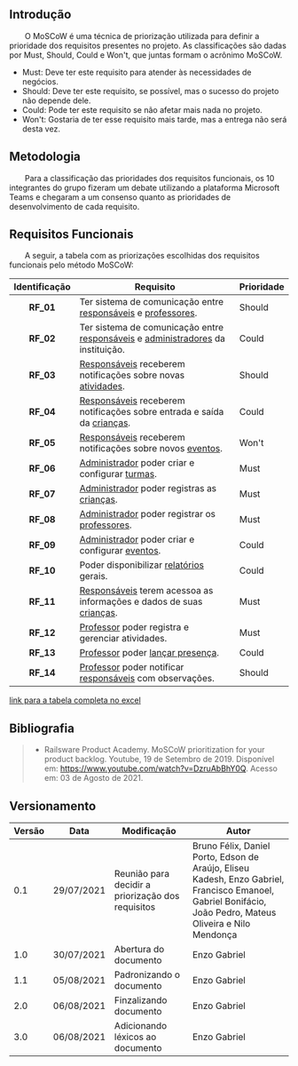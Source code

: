 ## Introdução

&emsp;&emsp;O MoSCoW é uma técnica de priorização utilizada para definir a prioridade dos requisitos presentes no projeto. As classificações são dadas por Must, Should, Could e Won't, que juntas formam o acrônimo MoSCoW.

- Must: Deve ter este requisito para atender às necessidades de negócios.
- Should: Deve ter este requisito, se possível, mas o sucesso do projeto não depende dele.
- Could: Pode ter este requisito se não afetar mais nada no projeto.
- Won't: Gostaria de ter esse requisito mais tarde, mas a entrega não será desta vez.

## Metodologia

&emsp;&emsp;Para a classificação das prioridades dos requisitos funcionais, os 10 integrantes do grupo fizeram um debate utilizando a plataforma Microsoft Teams e chegaram a um consenso quanto as prioridades de desenvolvimento de cada requisito.

## Requisitos Funcionais

&emsp;&emsp;A seguir, a tabela com as priorizações escolhidas dos requisitos funcionais pelo método MoSCoW:

| Identificação | Requisito                                                                                                                                                                                             | Prioridade |
| :-----------: | ----------------------------------------------------------------------------------------------------------------------------------------------------------------------------------------------------- | ---------- |
|   **RF_01**   | Ter sistema de comunicação entre [responsáveis](/base/requisitos/modelagem/lexicos/#lexico-responsavel) e [professores](/base/requisitos/modelagem/lexicos/#lexico-pai).                              | Should     |
|   **RF_02**   | Ter sistema de comunicação entre [responsáveis](/base/requisitos/modelagem/lexicos/#lexico-responsavel) e [administradores](/base/requisitos/modelagem/lexicos/#lexico-administrador) da instituição. | Could      |
|   **RF_03**   | [Responsáveis](/base/requisitos/modelagem/lexicos/#lexico-responsavel) receberem notificações sobre novas [atividades](/base/requisitos/modelagem/lexicos/#lexico-atividade).                         | Should     |
|   **RF_04**   | [Responsáveis](/base/requisitos/modelagem/lexicos/#lexico-responsavel) receberem notificações sobre entrada e saída da [crianças](/base/requisitos/modelagem/lexicos/#lexico-crianca).                | Could      |
|   **RF_05**   | [Responsáveis](/base/requisitos/modelagem/lexicos/#lexico-responsavel) receberem notificações sobre novos [eventos](/base/requisitos/modelagem/lexicos/#lexico-evento).                               | Won't      |
|   **RF_06**   | [Administrador](/base/requisitos/modelagem/lexicos/#lexico-administrador) poder criar e configurar [turmas](/base/requisitos/modelagem/lexicos/#lexico-turma).                                        | Must       |
|   **RF_07**   | [Administrador](/base/requisitos/modelagem/lexicos/#lexico-administrador) poder registras as [crianças](/base/requisitos/modelagem/lexicos/#lexico-crianca).                                          | Must       |
|   **RF_08**   | [Administrador](/base/requisitos/modelagem/lexicos/#lexico-administrador) poder registrar os [professores](/base/requisitos/modelagem/lexicos/#lexico-responsavel).                                   | Must       |
|   **RF_09**   | [Administrador](/base/requisitos/modelagem/lexicos/#lexico-responsavel) poder criar e configurar [eventos](/base/requisitos/modelagem/lexicos/#lexico-evento).                                        | Could      |
|   **RF_10**   | Poder disponibilizar [relatórios](/base/requisitos/modelagem/lexicos/#lexico-relatorio) gerais.                                                                                                       | Could      |
|   **RF_11**   | [Responsáveis](/base/requisitos/modelagem/lexicos/#lexico-responsavel) terem acessoa as informações e dados de suas [crianças](/base/requisitos/modelagem/lexicos/#lexico-crianca).                   | Must       |
|   **RF_12**   | [Professor](/base/requisitos/modelagem/lexicos/#lexico-responsavel) poder registra e gerenciar atividades.                                                                                            | Must       |
|   **RF_13**   | [Professor](/base/requisitos/modelagem/lexicos/#lexico-responsavel) poder [lançar presença](/base/requisitos/modelagem/lexicos/#lexico-lancar-presenca).                                              | Could      |
|   **RF_14**   | [Professor](/base/requisitos/modelagem/lexicos/#lexico-responsavel) poder notificar [responsáveis](/base/requisitos/modelagem/lexicos/#lexico-responsavel) com observações.                           | Should     |

[link para a tabela completa no excel](https://docs.google.com/spreadsheets/d/1VO7EnKcoZ7DF_uIbGJHg4b3MkhtVpMwE/edit#gid=667435397)

## Bibliografia

> - Railsware Product Academy. MoSCoW prioritization for your product backlog. Youtube, 19 de Setembro de 2019. Disponível em: <https://www.youtube.com/watch?v=DzruAbBhY0Q>. Acesso em: 03 de Agosto de 2021.

## Versionamento

| Versão | Data       | Modificação                                       | Autor                                                                                                                                                      |
| ------ | ---------- | ------------------------------------------------- | ---------------------------------------------------------------------------------------------------------------------------------------------------------- |
| 0.1    | 29/07/2021 | Reunião para decidir a priorização dos requisitos | Bruno Félix, Daniel Porto, Edson de Araújo, Eliseu Kadesh, Enzo Gabriel, Francisco Emanoel, Gabriel Bonifácio, João Pedro, Mateus Oliveira e Nilo Mendonça |
| 1.0    | 30/07/2021 | Abertura do documento                             | Enzo Gabriel                                                                                                                                               |
| 1.1    | 05/08/2021 | Padronizando o documento                          | Enzo Gabriel                                                                                                                                               |
| 2.0    | 06/08/2021 | Finzalizando documento                            | Enzo Gabriel                                                                                                                                               |
| 3.0    | 06/08/2021 | Adicionando léxicos ao documento                  | Enzo Gabriel                                                                                                                                               |
